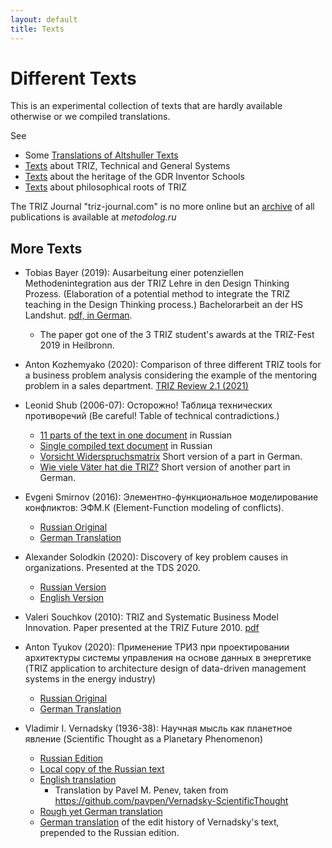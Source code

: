 ```yaml
---
layout: default
title: Texts
---
```


# Different Texts

This is an experimental collection of texts that are hardly available
otherwise or we compiled translations. 

See
* Some [Translations of Altshuller Texts](Altshuller)
* [Texts](TTS) about TRIZ, Technical and General Systems
* [Texts](GIS) about the heritage of the GDR Inventor Schools
* [Texts](PhiloBasics) about philosophical roots of TRIZ

The TRIZ Journal "triz-journal.com" is no more online but an
[archive](https://metodolog.ru/triz-journal/) of all publications is available
at _metodolog.ru_

## More Texts

* Tobias Bayer (2019): Ausarbeitung einer potenziellen Methodenintegration aus
  der TRIZ Lehre in den Design Thinking Prozess. (Elaboration of a potential
  method to integrate the TRIZ teaching in the Design Thinking process.)
  Bachelorarbeit an der HS Landshut.
  [pdf, in German](Texts/BayerTobias-2019.pdf).
  * The paper got one of the 3 TRIZ student's awards at the TRIZ-Fest 2019 in
    Heilbronn.

* Anton Kozhemyako (2020): Comparison of three different TRIZ tools for a
  business problem analysis considering the example of the mentoring problem
  in a sales department. [TRIZ Review 2.1 (2021)](https://matriz.org/wp-content/uploads/2020/04/TRIZ-Review-vol-2-1-April-2020.pdf) 

* Leonid Shub (2006-07): Осторожно! Таблица технических противоречий (Be
  careful! Table of technical contradictions.)
  * [11 parts of the text in one document](Texts/Shub/Shub-2006-Web.pdf) in
    Russian  
  * [Single compiled text document](Texts/Shub/Shub-2006-ru.pdf) in Russian
  * [Vorsicht Widerspruchsmatrix](Texts/Shub/Shub-2006.pdf) Short version of a
    part in German.
  * [Wie viele Väter hat die TRIZ?](Texts/Shub/Shub-2007.pdf) Short version of
    another part in German.

* Evgeni Smirnov (2016): Элементно-функциональное моделирование конфликтов:
  ЭФМ.К (Element-Function modeling of conflicts).
  * [Russian Original](Texts/Smirnov-2016-ru.pdf)
  * [German Translation](Texts/Smirnov-2016-de.pdf)

* Alexander Solodkin (2020): Discovery of key problem causes in organizations.
  Presented at the TDS 2020.
  * [Russian Version](https://r1.nubex.ru/s828-c8b/f3240_e9/Solodkin-TDS-2020-key-problem[1].pdf)
  * [English Version](Texts/Solodkin-TDS2020-en.pdf)

* Valeri Souchkov (2010): TRIZ and Systematic Business Model Innovation.
  Paper presented at the TRIZ Future 2010. [pdf](Texts/Souchkov-TFC2010.pdf)

* Anton Tyukov (2020): Применение ТРИЗ при проектировании архитектуры системы
  управления на основе данных в энергетике (TRIZ application to architecture
  design of data-driven management systems in the energy industry)
  * [Russian Original](Texts/Tyukov-2020.pdf)
  * [German Translation](Texts/Tyukov-2020-de.pdf)
  
* Vladimir I. Vernadsky (1936-38): Научная мысль как планетное явление
  (Scientific Thought as a Planetary Phenomenon)
  * [Russian Edition](http://vernadsky.lib.ru/e-texts/archive/thought.pdf)
  * [Local copy of the Russian text](Texts/Vernadsky1938-ru.pdf)
  * [English translation](Texts/Vernadsky1938-en.pdf)
    * Translation by Pavel M. Penev, taken from
      <https://github.com/pavpen/Vernadsky-ScientificThought>
  * [Rough yet German translation](Texts/Vernadsky1938-de.pdf)
  * [German translation](Texts/Vernadsky1938-EditHistory-de.pdf) of the edit
    history of Vernadsky's text, prepended to the Russian edition.
